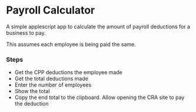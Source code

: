 Payroll Calculator
==================

A simple applescript app to calculate the amount of payroll deductions for a business to pay.

This assumes each employee is being paid the same.

### Steps

* Get the CPP deductions the employee made
* Get the total deductions made
* Enter the number of employees
* Show the total
* Copy the end total to the clipboard. Allow opening the CRA site to pay the deduction
